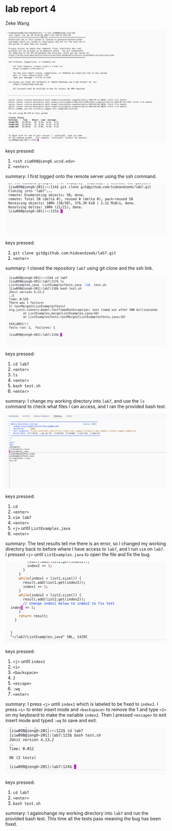 # lab report 4

Zeke Wang

![Image](lab41.png)

keys pressed: 
1. ```<ssh ziw098@ieng6.ucsd.edu>```
2. ```<enter>``` 

summary: I first logged onto the remote server using the ssh command. 

![Image](lab42.png)

keys pressed: 
1. ```git clone git@github.com:hideandzeek/lab7.git```
2. ```<enter>```

summary: I cloned the repository ```lab7``` using git clone and the ssh link. 

![Image](lab43.png)

keys pressed: 
1. ```cd lab7```
2. ```<enter>``` 
3. ```ls```
4. ```<enter>``` 
5. ```bash test.sh```
6. ```<enter>``` 

summary: I change my working directory into ```lab7```, and use the ```ls``` command to check what files I can access, and I ran the provided bash test. 

![Image](lab44.png)

keys pressed: 
1. ```cd```
2. ```<enter>```
3. ```vim lab7```
4. ```<enter>```
5. ```<j>``` until ```ListExamples.java```
6. ```<enter>```

summary: The test results tell me there is an error, so I changed my working directory back to before where I have access to ```lab7```, and I run ```vim``` on ```lab7```. I pressed ```<j>``` until ```ListExamples.java``` to open the file and fix the bug. 

![Image](lab45.png)

keys pressed: 
1. ```<j>``` until ```index1```
2. ```<i>``` 
3. ```<backspace>```
4. ```2```
5. ```<escape>```
6. ```:wq```
7. ```<enter>```

summary: I press ```<j>``` until ```index1``` which is labeled to be fixed to ```index2```. I press ```<i>``` to enter insert mode and ```<backspace>``` to remove the 1 and type ```<2>``` on my keyboard to make the variable ```index2```. Then I pressed ```<escape>``` to exit insert mode and typed ```:wq``` to save and exit. 

![Image](lab46.png)

keys pressed: 
1. ```cd lab7```
2. ```<enter>```
3. ```bash test.sh```

summary: I againchange my working directory into ```lab7``` and run the provided bash test. This time all the tests pass meaning the bug has been fixed. 



